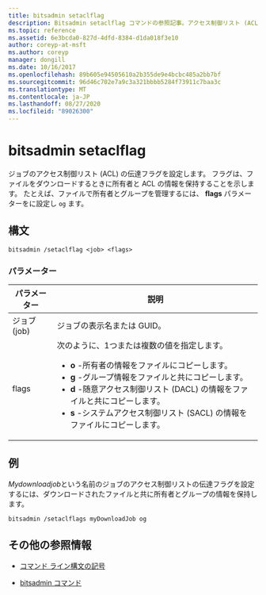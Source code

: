 ```yaml
---
title: bitsadmin setaclflag
description: Bitsadmin setaclflag コマンドの参照記事。アクセス制御リスト (ACL) の伝達フラグを設定します。
ms.topic: reference
ms.assetid: 6e3bcda0-827d-4dfd-8384-d1da018f3e10
author: coreyp-at-msft
ms.author: coreyp
manager: dongill
ms.date: 10/16/2017
ms.openlocfilehash: 89b605e94505610a2b355de9e4bcbc485a2bb7bf
ms.sourcegitcommit: 96d46c702e7a9c3a321bbbb5284f73911c7baa3c
ms.translationtype: MT
ms.contentlocale: ja-JP
ms.lasthandoff: 08/27/2020
ms.locfileid: "89026300"
---
```

# <a name="bitsadmin-setaclflag"></a>bitsadmin setaclflag

ジョブのアクセス制御リスト (ACL) の伝達フラグを設定します。 フラグは、ファイルをダウンロードするときに所有者と ACL の情報を保持することを示します。 たとえば、ファイルで所有者とグループを管理するには、 **flags** パラメーターをに設定し `og` ます。

## <a name="syntax"></a>構文

```
bitsadmin /setaclflag <job> <flags>
```

### <a name="parameters"></a>パラメーター

| パラメーター | 説明 |
| --------- | ----------- |
| ジョブ (job) | ジョブの表示名または GUID。 |
| flags | 次のように、1つまたは複数の値を指定します。<ul><li>**o** -所有者の情報をファイルにコピーします。</li><li>**g** -グループ情報をファイルと共にコピーします。</li><li>**d** -随意アクセス制御リスト (DACL) の情報をファイルと共にコピーします。</li><li>**s** -システムアクセス制御リスト (SACL) の情報をファイルにコピーします。</li></ul> |

## <a name="examples"></a>例

*Mydownloadjob*という名前のジョブのアクセス制御リストの伝達フラグを設定するには、ダウンロードされたファイルと共に所有者とグループの情報を保持します。

```
bitsadmin /setaclflags myDownloadJob og
```

## <a name="additional-references"></a>その他の参照情報

- [コマンド ライン構文の記号](command-line-syntax-key.md)

- [bitsadmin コマンド](bitsadmin.md)
